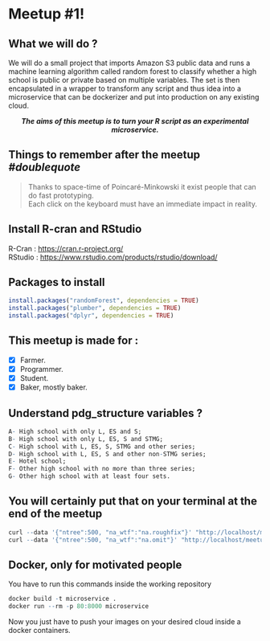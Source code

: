 # Meetup #1! 

## What we will do ?

We will do a small project that imports Amazon S3 public data and runs a machine learning algorithm called random forest to classify whether a high school is public or private based on multiple variables. The set is then encapsulated in a wrapper to transform any script and thus idea into a microservice that can be dockerizer and put into production on any existing cloud. 

<p align="center">
<b> <i> The aims of this meetup is to turn your R script as an experimental microservice. </i> </b>
</p>

## Things to remember after the meetup <i> #doublequote </i>

> Thanks to space-time of Poincaré-Minkowski it exist people that can do fast prototyping.  
> Each click on the keyboard must have an immediate impact in reality.

## Install R-cran and RStudio

R-Cran : https://cran.r-project.org/  
RStudio : https://www.rstudio.com/products/rstudio/download/  

## Packages to install

```R
install.packages("randomForest", dependencies = TRUE)
install.packages("plumber", dependencies = TRUE)
install.packages("dplyr", dependencies = TRUE)
```

## This meetup is made for :

- [x] Farmer.
- [x] Programmer.
- [x] Student.
- [x] Baker, mostly baker.

## Understand pdg_structure variables ?

```R
A- High school with only L, ES and S;
B- High school with only L, ES, S and STMG;
C- High school with L, ES, S, STMG and other series;
D- High school with L, ES, S and other non-STMG series;
E- Hotel school;
F- Other high school with no more than three series;
G- Other high school with at least four sets.
```

## You will certainly put that on your terminal at the end of the meetup

```R
curl --data '{"ntree":500, "na_wtf":"na.roughfix"}' "http://localhost/meetup"
curl --data '{"ntree":500, "na_wtf":"na.omit"}' "http://localhost/meetup"
```

## Docker, only for motivated people 

You have to run this commands inside the working repository

```R
docker build -t microservice . 
docker run --rm -p 80:8000 microservice
```

Now you just have to push your images on your desired cloud inside a docker containers.